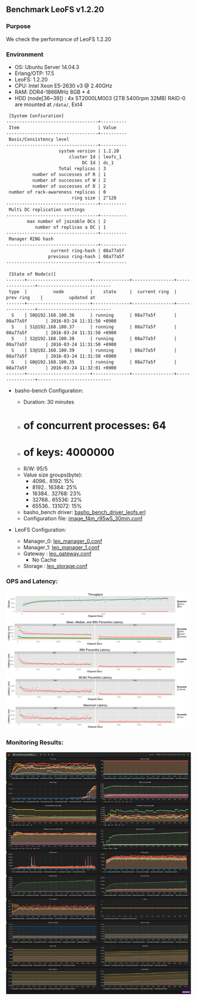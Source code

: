## Benchmark LeoFS v1.2.20

### Purpose
We check the performance of LeoFS 1.2.20

### Environment

* OS: Ubuntu Server 14.04.3
* Erlang/OTP: 17.5
* LeoFS: 1.2.20
* CPU: Intel Xeon E5-2630 v3 @ 2.40GHz
* RAM: DDR4-1866MHz 8GB * 4
* HDD (node[36~39]) : 4x ST2000LM003 (2TB 5400rpm 32MB) RAID-0 are mounted at `/data/`, Ext4

```
 [System Confiuration]
-----------------------------------+----------
 Item                              | Value    
-----------------------------------+----------
 Basic/Consistency level
-----------------------------------+----------
                    system version | 1.2.20
                        cluster Id | leofs_1
                             DC Id | dc_1
                    Total replicas | 3
          number of successes of R | 1
          number of successes of W | 2
          number of successes of D | 2
 number of rack-awareness replicas | 0
                         ring size | 2^128
-----------------------------------+----------
 Multi DC replication settings
-----------------------------------+----------
        max number of joinable DCs | 2
           number of replicas a DC | 1
-----------------------------------+----------
 Manager RING hash
-----------------------------------+----------
                 current ring-hash | 08a77a5f
                previous ring-hash | 08a77a5f
-----------------------------------+----------

 [State of Node(s)]
-------+------------------------+--------------+----------------+----------------+----------------------------
 type  |          node          |    state     |  current ring  |   prev ring    |          updated at         
-------+------------------------+--------------+----------------+----------------+----------------------------
  S    | S0@192.168.100.36      | running      | 08a77a5f       | 08a77a5f       | 2016-03-24 11:31:50 +0900
  S    | S1@192.168.100.37      | running      | 08a77a5f       | 08a77a5f       | 2016-03-24 11:31:50 +0900
  S    | S2@192.168.100.38      | running      | 08a77a5f       | 08a77a5f       | 2016-03-24 11:31:50 +0900
  S    | S3@192.168.100.39      | running      | 08a77a5f       | 08a77a5f       | 2016-03-24 11:31:50 +0900
  G    | G0@192.168.100.35      | running      | 08a77a5f       | 08a77a5f       | 2016-03-24 11:32:01 +0900
-------+------------------------+--------------+----------------+----------------+----------------------------

```

* basho-bench Configuration:
    * Duration: 30 minutes
    * # of concurrent processes: 64
    * # of keys: 4000000
    * R/W: 95/5
    * Value size groups(byte):
        *    4096..   8192: 15%
        *    8192..  16384: 25%
        *   16384..  32768: 23%
        *   32768..  65536: 22%
        *   65536.. 131072: 15%
    * basho_bench driver: [basho_bench_driver_leofs.erl](https://github.com/leo-project/basho_bench/blob/1.4/src/basho_bench_driver_leofs.erl)
    * Configuration file: [image_f4m_r95w5_30min.conf](image_f4m_r95w5_30min.conf)

* LeoFS Configuration:
    * Manager_0: [leo_manager_0.conf](conf/leo_manager_0.conf)
    * Manager_1: [leo_manager_1.conf](conf/leo_manager_1.conf)
    * Gateway  : [leo_gateway.conf](conf/leo_gateway_0.conf)
      * No Cache
    * Storage  : [leo_storage.conf](conf/leo_storage_0.conf)

### OPS and Latency:
![ops-latency](summary.png)

### Monitoring Results:
![monitoring-results](grafana.png)
